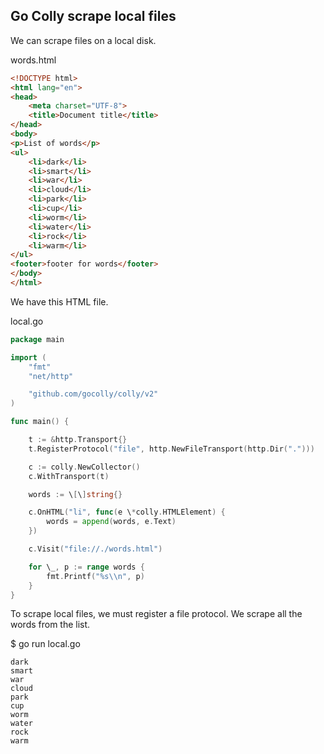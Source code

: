 ## Go Colly scrape local files

We can scrape files on a local disk.

words.html

```html
<!DOCTYPE html>
<html lang="en">
<head>
    <meta charset="UTF-8">
    <title>Document title</title>
</head>
<body>
<p>List of words</p>
<ul>
    <li>dark</li>
    <li>smart</li>
    <li>war</li>
    <li>cloud</li>
    <li>park</li>
    <li>cup</li>
    <li>worm</li>
    <li>water</li>
    <li>rock</li>
    <li>warm</li>
</ul>
<footer>footer for words</footer>
</body>
</html>
```
We have this HTML file.

local.go

```go
package main

import (
    "fmt"
    "net/http"

    "github.com/gocolly/colly/v2"
)

func main() {

    t := &http.Transport{}
    t.RegisterProtocol("file", http.NewFileTransport(http.Dir(".")))

    c := colly.NewCollector()
    c.WithTransport(t)

    words := \[\]string{}

    c.OnHTML("li", func(e \*colly.HTMLElement) {
        words = append(words, e.Text)
    })

    c.Visit("file://./words.html")

    for \_, p := range words {
        fmt.Printf("%s\\n", p)
    }
}
```
To scrape local files, we must register a file protocol. We scrape all the words from the list.

$ go run local.go

```
dark
smart
war
cloud
park
cup
worm
water
rock
warm
```
